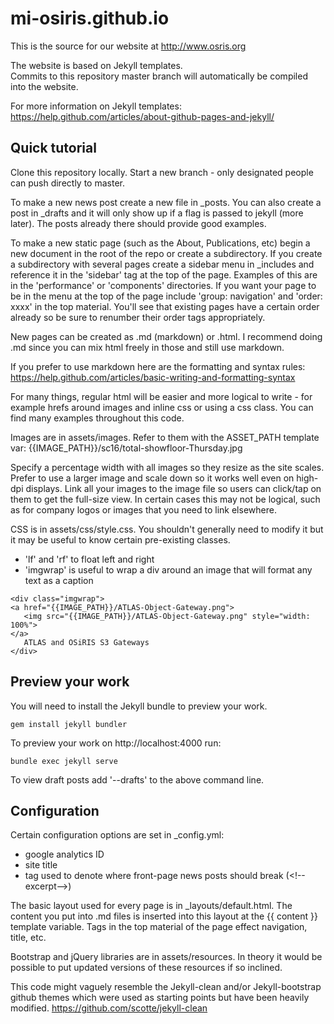 # mi-osiris.github.io
This is the source for our website at http://www.osris.org

The website is based on Jekyll templates.  
Commits to this repository master branch will automatically be compiled into the website.

For more information on Jekyll templates: https://help.github.com/articles/about-github-pages-and-jekyll/

## Quick tutorial 

Clone this repository locally.  Start a new branch - only designated people can push directly to master.

To make a new news post create a new file in _posts.  You can also create a post in _drafts and it will only show up if a 
flag is passed to jekyll (more later).  The posts already there should provide good examples.

To make a new static page (such as the About, Publications, etc) begin a new document in the root of the repo or create 
a subdirectory.  If you create a subdirectory with several pages create a sidebar menu in _includes and reference it in the 
'sidebar' tag at the top of the page.  Examples of this are in the 'performance' or 'components' directories.  If you want your page
to be in the menu at the top of the page include 'group: navigation' and 'order: xxxx' in the top material.  You'll see that
existing pages have a certain order already so be sure to renumber their order tags appropriately.  

New pages can be created as .md (markdown) or .html. I recommend doing .md since you can mix html freely in those and still 
use markdown. 

If you prefer to use markdown here are the formatting and syntax rules:  https://help.github.com/articles/basic-writing-and-formatting-syntax

For many things, regular html will be easier and more logical to write - for example hrefs around images and inline css or using a css class. 
You can find many examples throughout this code.    

Images are in assets/images.  Refer to them with the ASSET_PATH template var:  {{IMAGE_PATH}}/sc16/total-showfloor-Thursday.jpg

Specify a percentage width with all images so they resize as the site scales.  Prefer to use a larger image and scale down so it works well even on
high-dpi displays.  Link all your images to the image file so users can click/tap on them to get the full-size view.  In certain 
cases this may not be logical, such as for company logos or images that you need to link elsewhere.  

CSS is in assets/css/style.css.  You shouldn't generally need to modify it but it may be useful to know certain pre-existing classes.

 - 'lf' and 'rf' to float left and right
 - 'imgwrap' is useful to wrap a div around an image that will format any text as a caption
 
 ```
 <div class="imgwrap">
<a href="{{IMAGE_PATH}}/ATLAS-Object-Gateway.png">
	<img src="{{IMAGE_PATH}}/ATLAS-Object-Gateway.png" style="width: 100%">
</a>
	ATLAS and OSiRIS S3 Gateways
</div>
```

## Preview your work

You will need to install the Jekyll bundle to preview your work.  

```
gem install jekyll bundler
```

To preview your work on http://localhost:4000 run: 
```
bundle exec jekyll serve
```

To view draft posts add '--drafts' to the above command line.

## Configuration

Certain configuration options are set in _config.yml: 
 - google analytics ID 
 - site title
 - tag used to denote where front-page news posts should break (&lt;!--excerpt--&gt;)

The basic layout used for every page is in _layouts/default.html.  The content you put into .md files is inserted into this 
layout at the {{ content }} template variable.  Tags in the top material of the page effect navigation, title, etc.  

Bootstrap and jQuery libraries are in assets/resources.  In theory it would be possible to put updated versions of these resources if 
so inclined.  

This code might vaguely resemble the Jekyll-clean and/or Jekyll-bootstrap github themes which were used as starting points 
but have been heavily modified.
https://github.com/scotte/jekyll-clean
